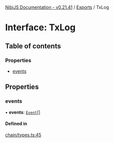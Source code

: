 [NibiJS Documentation - v0.21.41](../intro.md) / [Exports](../modules.md) / TxLog

# Interface: TxLog

## Table of contents

### Properties

- [events](TxLog.md#events)

## Properties

### events

• **events**: [`Event`](Event.md)[]

#### Defined in

[chain/types.ts:45](https://github.com/NibiruChain/ts-sdk/blob/1723d2b/packages/nibijs/src/chain/types.ts#L45)
